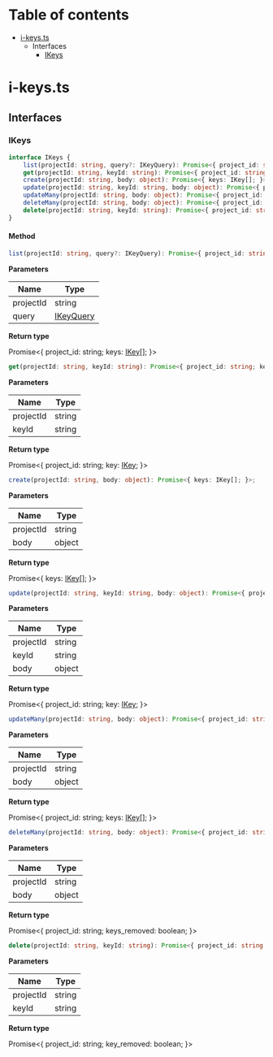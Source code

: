 # Table of contents

* [i-keys.ts][SourceFile-4]
    * Interfaces
        * [IKeys][InterfaceDeclaration-9]

# i-keys.ts

## Interfaces

### IKeys

```typescript
interface IKeys {
    list(projectId: string, query?: IKeyQuery): Promise<{ project_id: string; keys: IKey[]; }>;
    get(projectId: string, keyId: string): Promise<{ project_id: string; key: IKey; }>;
    create(projectId: string, body: object): Promise<{ keys: IKey[]; }>;
    update(projectId: string, keyId: string, body: object): Promise<{ project_id: string; key: IKey; }>;
    updateMany(projectId: string, body: object): Promise<{ project_id: string; keys: IKey[]; }>;
    deleteMany(projectId: string, body: object): Promise<{ project_id: string; keys_removed: boolean; }>;
    delete(projectId: string, keyId: string): Promise<{ project_id: string; key_removed: boolean; }>;
}
```
#### Method

```typescript
list(projectId: string, query?: IKeyQuery): Promise<{ project_id: string; keys: IKey[]; }>;
```

**Parameters**

| Name      | Type                                 |
| --------- | ------------------------------------ |
| projectId | string                               |
| query     | [IKeyQuery][InterfaceDeclaration-10] |

**Return type**

Promise<{ project_id: string; keys: [IKey][InterfaceDeclaration-11][]; }>

```typescript
get(projectId: string, keyId: string): Promise<{ project_id: string; key: IKey; }>;
```

**Parameters**

| Name      | Type   |
| --------- | ------ |
| projectId | string |
| keyId     | string |

**Return type**

Promise<{ project_id: string; key: [IKey][InterfaceDeclaration-11]; }>

```typescript
create(projectId: string, body: object): Promise<{ keys: IKey[]; }>;
```

**Parameters**

| Name      | Type   |
| --------- | ------ |
| projectId | string |
| body      | object |

**Return type**

Promise<{ keys: [IKey][InterfaceDeclaration-11][]; }>

```typescript
update(projectId: string, keyId: string, body: object): Promise<{ project_id: string; key: IKey; }>;
```

**Parameters**

| Name      | Type   |
| --------- | ------ |
| projectId | string |
| keyId     | string |
| body      | object |

**Return type**

Promise<{ project_id: string; key: [IKey][InterfaceDeclaration-11]; }>

```typescript
updateMany(projectId: string, body: object): Promise<{ project_id: string; keys: IKey[]; }>;
```

**Parameters**

| Name      | Type   |
| --------- | ------ |
| projectId | string |
| body      | object |

**Return type**

Promise<{ project_id: string; keys: [IKey][InterfaceDeclaration-11][]; }>

```typescript
deleteMany(projectId: string, body: object): Promise<{ project_id: string; keys_removed: boolean; }>;
```

**Parameters**

| Name      | Type   |
| --------- | ------ |
| projectId | string |
| body      | object |

**Return type**

Promise<{ project_id: string; keys_removed: boolean; }>

```typescript
delete(projectId: string, keyId: string): Promise<{ project_id: string; key_removed: boolean; }>;
```

**Parameters**

| Name      | Type   |
| --------- | ------ |
| projectId | string |
| keyId     | string |

**Return type**

Promise<{ project_id: string; key_removed: boolean; }>


[SourceFile-4]: i-keys.md#i-keysts
[InterfaceDeclaration-9]: i-keys.md#ikeys
[InterfaceDeclaration-10]: i-key.md#ikeyquery
[InterfaceDeclaration-11]: i-key.md#ikey
[InterfaceDeclaration-11]: i-key.md#ikey
[InterfaceDeclaration-11]: i-key.md#ikey
[InterfaceDeclaration-11]: i-key.md#ikey
[InterfaceDeclaration-11]: i-key.md#ikey